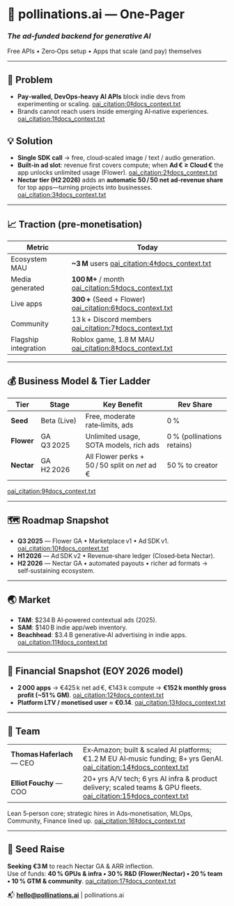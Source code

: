 # 🌼 **pollinations.ai — One‑Pager**

### *The ad‑funded backend for generative AI*  
Free APIs • Zero‑Ops setup • Apps that scale (and pay) themselves

---

## 🧐 Problem
- **Pay‑walled, DevOps‑heavy AI APIs** block indie devs from experimenting or scaling. [oai_citation:0‡docs_context.txt](file-service://file-EvbrpaBqgQsq1oeE5QHayu)  
- Brands cannot reach users inside emerging AI‑native experiences. [oai_citation:1‡docs_context.txt](file-service://file-EvbrpaBqgQsq1oeE5QHayu)  

## 💡 Solution
- **Single SDK call** → free, cloud‑scaled image / text / audio generation.  
- **Built‑in ad slot**: revenue first covers compute; when **Ad € ≥ Cloud €** the app unlocks unlimited usage (Flower). [oai_citation:2‡docs_context.txt](file-service://file-EvbrpaBqgQsq1oeE5QHayu)  
- **Nectar tier (H2 2026)** adds an **automatic 50 / 50 net ad‑revenue share** for top apps—turning projects into businesses. [oai_citation:3‡docs_context.txt](file-service://file-EvbrpaBqgQsq1oeE5QHayu)  

---

## 📈 Traction (pre‑monetisation)
| Metric | Today |
|--------|-------|
| Ecosystem MAU | **~3 M** users [oai_citation:4‡docs_context.txt](file-service://file-EvbrpaBqgQsq1oeE5QHayu) |
| Media generated | **100 M+** / month [oai_citation:5‡docs_context.txt](file-service://file-EvbrpaBqgQsq1oeE5QHayu) |
| Live apps | **300 +** (Seed + Flower) [oai_citation:6‡docs_context.txt](file-service://file-EvbrpaBqgQsq1oeE5QHayu) |
| Community | 13 k + Discord members [oai_citation:7‡docs_context.txt](file-service://file-EvbrpaBqgQsq1oeE5QHayu) |
| Flagship integration | Roblox game, 1.8 M MAU [oai_citation:8‡docs_context.txt](file-service://file-EvbrpaBqgQsq1oeE5QHayu) |

---

## 💰 Business Model & Tier Ladder
| Tier | Stage | Key Benefit | Rev Share |
|------|-------|-------------|-----------|
| **Seed** | Beta (Live) | Free, moderate rate‑limits, ads | 0 % |
| **Flower** | GA Q3 2025 | Unlimited usage, SOTA models, rich ads | 0 % (pollinations retains) |
| **Nectar** | GA H2 2026 | All Flower perks + 50 / 50 split on *net* ad € | 50 % to creator |

 [oai_citation:9‡docs_context.txt](file-service://file-EvbrpaBqgQsq1oeE5QHayu)

---

## 🗺️ Roadmap Snapshot
- **Q3 2025** — Flower GA • Marketplace v1 • Ad SDK v1. [oai_citation:10‡docs_context.txt](file-service://file-EvbrpaBqgQsq1oeE5QHayu)  
- **H1 2026** — Ad SDK v2 • Revenue‑share ledger (Closed‑beta Nectar).  
- **H2 2026** — Nectar GA • automated payouts • richer ad formats → self‑sustaining ecosystem.

---

## 🌏 Market
- **TAM**: $234 B AI‑powered contextual ads (2025).  
- **SAM**: $140 B indie app/web inventory.  
- **Beachhead**: $3.4 B generative‑AI advertising in indie apps. [oai_citation:11‡docs_context.txt](file-service://file-EvbrpaBqgQsq1oeE5QHayu)  

---

## 🔢 Financial Snapshot (EOY 2026 model)
- **2 000 apps** → €425 k net ad €, €143 k compute → **€152 k monthly gross profit (~51 % GM)**. [oai_citation:12‡docs_context.txt](file-service://file-EvbrpaBqgQsq1oeE5QHayu)  
- **Platform LTV / monetised user** ≈ **€0.14**. [oai_citation:13‡docs_context.txt](file-service://file-EvbrpaBqgQsq1oeE5QHayu)  

---

## 👥 Team
| | |
|---|---|
| **Thomas Haferlach** — CEO | Ex‑Amazon; built & scaled AI platforms; €1.2 M EU AI‑music funding; 8+ yrs GenAI. [oai_citation:14‡docs_context.txt](file-service://file-EvbrpaBqgQsq1oeE5QHayu) |
| **Elliot Fouchy** — COO | 20+ yrs A/V tech; 6 yrs AI infra & product delivery; scaled teams & GPU fleets. [oai_citation:15‡docs_context.txt](file-service://file-EvbrpaBqgQsq1oeE5QHayu) |

Lean 5‑person core; strategic hires in Ads‑monetisation, MLOps, Community, Finance lined up. [oai_citation:16‡docs_context.txt](file-service://file-EvbrpaBqgQsq1oeE5QHayu)  

---

## 🚀 Seed Raise
**Seeking €3 M** to reach Nectar GA & ARR inflection.  
Use of funds: **40 % GPUs & infra • 30 % R&D (Flower/Nectar) • 20 % team • 10 % GTM & community**. [oai_citation:17‡docs_context.txt](file-service://file-EvbrpaBqgQsq1oeE5QHayu)  

📬 **hello@pollinations.ai** | pollinations.ai